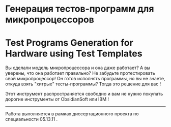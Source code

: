 # Генерация тестов-программ для микропроцессоров #
# Test Programs Generation for Hardware using Test Templates #

Вы сделали модель микропроцессора и она даже работает? А вы уверены, что она работает правильно? Не забудьте протестировать свой микропроцессор! Он готов исполнять программы, но вы не знаете, откуда взять "хитрые" тесты-программы? Тогда это решение для вас !

Этот инструмент распространяется свободно и вам не нужно покупать дорогие инструменты от ObsidianSoft или IBM !


---

Работа выполняется в рамках диссертационного проекта по специальности 05.13.11 .